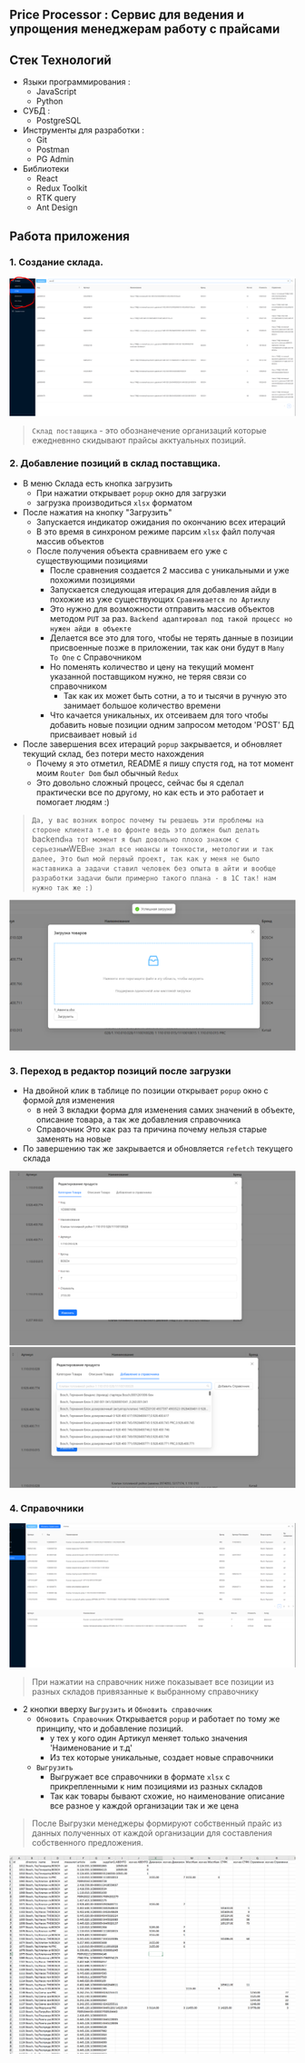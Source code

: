 ## Price Processor : Сервис для ведения и упрощения менеджерам работу с прайсами
## Стек Технологий
- Языки программирования :
  + JavaScript
  + Python
- СУБД :
  + PostgreSQL
- Инструменты для разработки :
  + Git
  + Postman
  + PG Admin
- Библиотеки 
  + React
  + Redux Toolkit
  + RTK query
  + Ant Design

## Работа приложения

### 1. Cоздание склада.

![stock](https://github.com/Yasuoqp/Price-processor/blob/main/readmeIcon/stock.png)

> `Склад поставщика` - это обознанечение организаций которые ежедневнно скидывают прайсы акктуальных позиций.

### 2. Добавление позиций в склад поставщика.
- В меню Склада есть кнопка загрузить
  + При нажатии открывает `popup` окно для загрузки
  + загрузка производиться `xlsx` форматом 
- После нажатия на кнопку "Загрузить"
  + Запускается индикатор ожидания по окончанию всех итераций
  + В это время в синхроном режиме парсим `xlsx` файл получая массив объектов
  + После получения объекта сравниваем его уже с существующими позициями
    + После сравнения создается 2 массива с уникальными и уже похожими позициями
    + Запускается следующая итерация для добавления айди в похожие из уже существующих `Сравнивается по Артиклу` 
    + Это нужно для возможности отправить массив объектов методом  `PUT` за раз. `Backend адаптировал под такой процесс но нужен айди в объекте`
    + Делается все это для того, чтобы не терять данные в позиции присвоенные позже в приложении, так как они будут в `Many To One` с Справочником 
    + Но поменять количество и цену на текущий момент указанной поставщиком нужно, не теряя связи со справочником 
      + Так как их может быть сотни, а то и тысячи в ручную это занимает большое количество времени
    + Что качается уникальных, их отсеиваем для того чтобы добавить новые позиции одним запросом методом 'POST' БД присваивает новый `id`
- После завершения всех итераций `popup` закрывается, и обновляет текущий склад, без потери место нахождения 
    + Почему я это отметил, README я пишу спустя год, на тот момент моим `Router Dom` был обычный `Redux` 
    + Это довольно сложный процесс, сейчас бы я сделал практически все по другому, но как есть и это работает и помогает людям :)

> `Да, у вас возник вопрос почему ты решаешь эти проблемы на стороне клиента т.e во фронте ведь это должен был делать `backend` на тот момент я был довольно плохо знаком с серьезным `WEB` не знал все нюансы и тонкости, метологии и так далее, Это был мой первый проект, так как у меня не было наставника а задачи ставил человек без опыта в айти и вообще разработки задачи были примерно такого плана - в 1С так! нам нужно так же :) ` 

![upload](https://github.com/Yasuoqp/Price-processor/blob/main/readmeIcon/uploadStock.png)

### 3. Переход в редактор позиций после загрузки
  - На двойной клик в таблице по позиции открывает `popup` окно с формой для изменения 
    - в ней 3 вкладки форма для изменения самих значений в объекте, описание товара, а так же добавления справочника
    - Справочник Это как раз та причина почему нельзя старые заменять на новые 
  - По завершению так же закрывается и обновляется `refetch` текущего склада

![redactor](https://github.com/Yasuoqp/Price-processor/blob/main/readmeIcon/product-info.png)
![directory](https://github.com/Yasuoqp/Price-processor/blob/main/readmeIcon/product-derictory.png)

### 4. Справочники

![directory](https://github.com/Yasuoqp/Price-processor/blob/main/readmeIcon/directory.png)

> При нажатии на справочник ниже показывает все позиции из разных складов привязанные к выбранному справочнику

  - 2 кнопки вверху `Выгрузить` и `Обновить справочник`
    + `Обновить Справочник` Открывается `popup` и работает по тому же принципу, что и добавление позиций.
      + у тех у кого один Артикул меняет только значения 'Наименование и т.д'
      + Из тех которые уникальные, создает новые справочники
    + `Выгрузить`
      + Выгружает все справочники в формате `xlsx` с прикрепленными к ним позициями из разных складов
      + Так как товары бывают схожие, но наименование описание все разное у каждой организации так и же цена
    
> После Выгрузки менеджеры формируют собственный прайс из данных полученных от каждой организации для составления собственного предложения.

![exel](https://github.com/Yasuoqp/Price-processor/blob/main/readmeIcon/exel.png)
